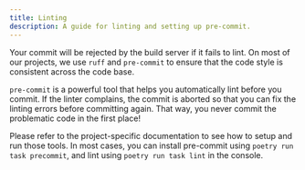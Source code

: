 ```yaml
---
title: Linting
description: A guide for linting and setting up pre-commit.
---
```


Your commit will be rejected by the build server if it fails to lint.
On most of our projects, we use `ruff` and `pre-commit` to ensure that the code style is consistent across the code base.

`pre-commit` is a powerful tool that helps you automatically lint before you commit.
If the linter complains, the commit is aborted so that you can fix the linting errors before committing again.
That way, you never commit the problematic code in the first place!

Please refer to the project-specific documentation to see how to setup and run those tools.
In most cases, you can install pre-commit using `poetry run task precommit`, and lint using `poetry run task lint` in the console.

